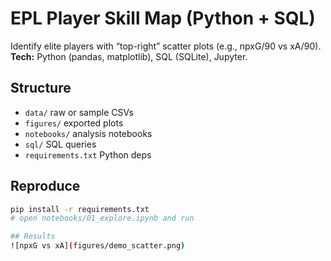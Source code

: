 # EPL Player Skill Map (Python + SQL)
Identify elite players with “top-right” scatter plots (e.g., npxG/90 vs xA/90).
**Tech:** Python (pandas, matplotlib), SQL (SQLite), Jupyter.

## Structure
- `data/` raw or sample CSVs
- `figures/` exported plots
- `notebooks/` analysis notebooks
- `sql/` SQL queries
- `requirements.txt` Python deps

## Reproduce
```bash
pip install -r requirements.txt
# open notebooks/01_explore.ipynb and run

## Results
![npxG vs xA](figures/demo_scatter.png)